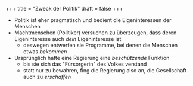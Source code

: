 +++
title = "Zweck der Politik"
draft = false
+++

-   Politik ist eher pragmatisch und bedient die Eigeninteressen der Menschen
-   Machtmenschen (Politiker) versuchen zu überzeugen, dass deren Eigeninteresse auch _dein_ Eigeninteresse ist
    -   deswegen entwerfen sie Programme, bei denen die Menschen etwas _bekommen_
-   Ursprünglich hatte eine Regierung eine _beschützende_ Funktion
    -   bis sie sich das "Fürsorgerin" des Volkes verstand
    -   statt nur zu bewahren, fing die Regierung also an, die Gesellschaft auch zu _erschaffen_
